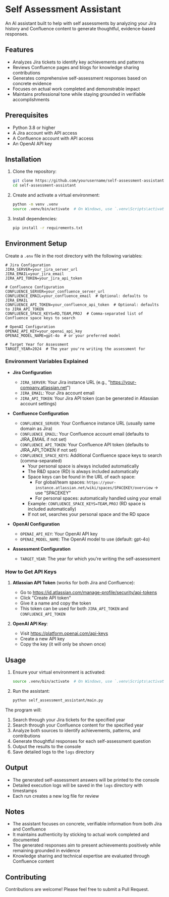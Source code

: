 # Self Assessment Assistant

An AI assistant built to help with self assessments by analyzing your Jira history and Confluence content to generate thoughtful, evidence-based responses.

## Features

- Analyzes Jira tickets to identify key achievements and patterns
- Reviews Confluence pages and blogs for knowledge sharing contributions
- Generates comprehensive self-assessment responses based on concrete evidence
- Focuses on actual work completed and demonstrable impact
- Maintains professional tone while staying grounded in verifiable accomplishments

## Prerequisites

- Python 3.8 or higher
- A Jira account with API access
- A Confluence account with API access
- An OpenAI API key

## Installation

1. Clone the repository:
   ```bash
   git clone https://github.com/yourusername/self-assessment-assistant.git
   cd self-assessment-assistant
   ```

2. Create and activate a virtual environment:
   ```bash
   python -m venv .venv
   source .venv/bin/activate  # On Windows, use `.venv\Scripts\activate`
   ```

3. Install dependencies:
   ```bash
   pip install -r requirements.txt
   ```

## Environment Setup

Create a `.env` file in the root directory with the following variables:

```env
# Jira Configuration
JIRA_SERVER=your_jira_server_url
JIRA_EMAIL=your_jira_email
JIRA_API_TOKEN=your_jira_api_token

# Confluence Configuration
CONFLUENCE_SERVER=your_confluence_server_url
CONFLUENCE_EMAIL=your_confluence_email  # Optional: defaults to JIRA_EMAIL
CONFLUENCE_API_TOKEN=your_confluence_api_token  # Optional: defaults to JIRA_API_TOKEN
CONFLUENCE_SPACE_KEYS=RD,TEAM,PROJ  # Comma-separated list of Confluence space keys to search

# OpenAI Configuration
OPENAI_API_KEY=your_openai_api_key
OPENAI_MODEL_NAME=gpt-4o  # or your preferred model

# Target Year for Assessment
TARGET_YEAR=2024  # The year you're writing the assessment for
```

### Environment Variables Explained

- **Jira Configuration**
  - `JIRA_SERVER`: Your Jira instance URL (e.g., "https://your-company.atlassian.net")
  - `JIRA_EMAIL`: Your Jira account email
  - `JIRA_API_TOKEN`: Your Jira API token (can be generated in Atlassian account settings)

- **Confluence Configuration**
  - `CONFLUENCE_SERVER`: Your Confluence instance URL (usually same domain as Jira)
  - `CONFLUENCE_EMAIL`: Your Confluence account email (defaults to JIRA_EMAIL if not set)
  - `CONFLUENCE_API_TOKEN`: Your Confluence API token (defaults to JIRA_API_TOKEN if not set)
  - `CONFLUENCE_SPACE_KEYS`: Additional Confluence space keys to search (comma-separated)
    - Your personal space is always included automatically
    - The R&D space (RD) is always included automatically
    - Space keys can be found in the URL of each space:
      - For global/team spaces: `https://your-instance.atlassian.net/wiki/spaces/SPACEKEY/overview` → use "SPACEKEY"
      - For personal spaces: automatically handled using your email
    - Example: `CONFLUENCE_SPACE_KEYS=TEAM,PROJ` (RD space is included automatically)
    - If not set, searches your personal space and the RD space

- **OpenAI Configuration**
  - `OPENAI_API_KEY`: Your OpenAI API key
  - `OPENAI_MODEL_NAME`: The OpenAI model to use (default: gpt-4o)

- **Assessment Configuration**
  - `TARGET_YEAR`: The year for which you're writing the self-assessment

### How to Get API Keys

1. **Atlassian API Token** (works for both Jira and Confluence):
   - Go to https://id.atlassian.com/manage-profile/security/api-tokens
   - Click "Create API token"
   - Give it a name and copy the token
   - This token can be used for both `JIRA_API_TOKEN` and `CONFLUENCE_API_TOKEN`

2. **OpenAI API Key**:
   - Visit https://platform.openai.com/api-keys
   - Create a new API key
   - Copy the key (it will only be shown once)

## Usage

1. Ensure your virtual environment is activated:
   ```bash
   source .venv/bin/activate  # On Windows, use `.venv\Scripts\activate`
   ```

2. Run the assistant:
   ```bash
   python self_assessment_assistant/main.py
   ```

The program will:
1. Search through your Jira tickets for the specified year
2. Search through your Confluence content for the specified year
3. Analyze both sources to identify achievements, patterns, and contributions
4. Generate thoughtful responses for each self-assessment question
5. Output the results to the console
6. Save detailed logs to the `logs` directory

## Output

- The generated self-assessment answers will be printed to the console
- Detailed execution logs will be saved in the `logs` directory with timestamps
- Each run creates a new log file for review

## Notes

- The assistant focuses on concrete, verifiable information from both Jira and Confluence
- It maintains authenticity by sticking to actual work completed and documented
- The generated responses aim to present achievements positively while remaining grounded in evidence
- Knowledge sharing and technical expertise are evaluated through Confluence content

## Contributing

Contributions are welcome! Please feel free to submit a Pull Request.
